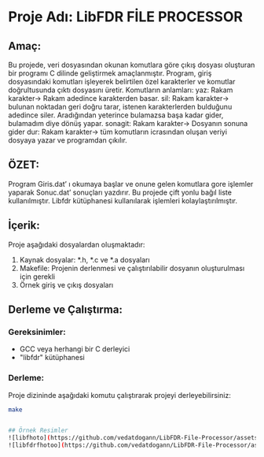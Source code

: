 # Proje Adı: LibFDR FİLE PROCESSOR

## Amaç:
Bu projede, veri dosyasından okunan komutlara göre çıkış dosyası oluşturan bir programı C dilinde geliştirmek amaçlanmıştır. Program, giriş dosyasındaki komutları işleyerek belirtilen özel karakterler ve komutlar doğrultusunda çıktı dosyasını üretir. Komutların anlamları: 
yaz: Rakam karakter-> Rakam adedince karakterden basar.
sil: Rakam karakter-> bulunan noktadan geri doğru tarar, istenen karakterlerden bulduğunu adedince siler. Aradığından yeterince bulamazsa başa kadar gider, bulamadım diye dönüş yapar.
sonagit: Rakam karakter-> Dosyanın sonuna gider
dur: Rakam karakter-> tüm komutların icrasından oluşan veriyi dosyaya yazar ve programdan çıkılır.

## ÖZET:
Program Giris.dat’ ı okumaya başlar ve onune gelen komutlara gore işlemler yaparak Sonuc.dat’ sonuçları yazdırır. Bu projede çift yonlu bağıl liste kullanılmıştır. Libfdr kütüphanesi kullanılarak işlemleri kolaylaştırılmıştır.

## İçerik:
Proje aşağıdaki dosyalardan oluşmaktadır:
1. Kaynak dosyalar: *.h, *.c ve *.a dosyaları
2. Makefile: Projenin derlenmesi ve çalıştırılabilir dosyanın oluşturulması için gerekli
3. Örnek giriş ve çıkış dosyaları

## Derleme ve Çalıştırma:
### Gereksinimler:
- GCC veya herhangi bir C derleyici
- "libfdr" kütüphanesi

### Derleme:
Proje dizininde aşağıdaki komutu çalıştırarak projeyi derleyebilirsiniz:
```bash
make


## Örnek Resimler
![libfhoto](https://github.com/vedatdogann/LibFDR-File-Processor/assets/104203746/355c2139-fe3c-4ca6-91c6-003f4f70e640)
![libfdrfhotoo](https://github.com/vedatdogann/LibFDR-File-Processor/assets/104203746/8bbe4919-3f81-4691-8c4b-e142eef7df45)


